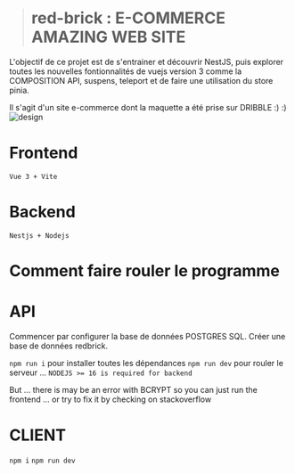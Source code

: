 
> # red-brick : E-COMMERCE AMAZING WEB SITE

L'objectif de ce projet est de s'entrainer et découvrir NestJS, puis explorer toutes les nouvelles fontionnalités de vuejs version 3 comme la COMPOSITION API, suspens, teleport et de faire une utilisation du store pinia.

Il s'agit d'un site e-commerce dont la maquette a été prise sur DRIBBLE :) :) ![design](https://user-images.githubusercontent.com/76823098/173352544-f8e5064b-e828-4565-82a2-993addc2d746.jpg)

# Frontend

`Vue 3 + Vite`

# Backend

`Nestjs + Nodejs`

# Comment faire rouler le programme

# API 

Commencer par configurer la base de données POSTGRES SQL.
Créer une base de données redbrick.

`npm run i`  pour installer toutes les dépendances
`npm run dev` pour rouler le serveur ... 
`NODEJS >= 16 is required for backend`

But ... there is may be an error with BCRYPT so you can just run the frontend ... or try to fix it by checking on stackoverflow

# CLIENT

`npm i` 
`npm run dev`

